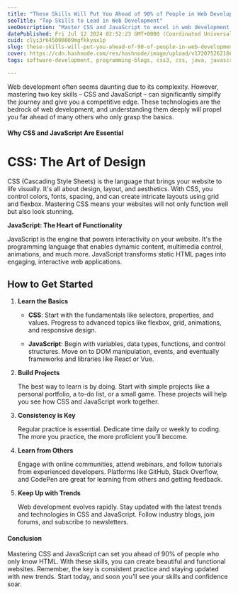 ```yaml
---
title: "These Skills Will Put You Ahead of 90% of People in Web Development"
seoTitle: "Top Skills to Lead in Web Development"
seoDescription: "Master CSS and JavaScript to excel in web development and surpass 90% of peers. Consistent practice and staying updated are key to success"
datePublished: Fri Jul 12 2024 02:52:23 GMT+0000 (Coordinated Universal Time)
cuid: clyi3r645000009mgfkkyax1p
slug: these-skills-will-put-you-ahead-of-90-of-people-in-web-development
cover: https://cdn.hashnode.com/res/hashnode/image/upload/v1720752621665/ead3bc26-3805-4023-bb96-a698753cbb88.jpeg
tags: software-development, programming-blogs, css3, css, java, javascript, web-development, computer-science, webdev, javascript-framework, javascript-library, software-engineering, frontend-development, programming-languages, programming-tips

---
```


Web development often seems daunting due to its complexity. However, mastering two key skills – CSS and JavaScript – can significantly simplify the journey and give you a competitive edge. These technologies are the bedrock of web development, and understanding them deeply will propel you far ahead of many others who only grasp the basics.

#### Why CSS and JavaScript Are Essential

# **CSS: The Art of Design**

CSS (Cascading Style Sheets) is the language that brings your website to life visually. It's all about design, layout, and aesthetics. With CSS, you control colors, fonts, spacing, and can create intricate layouts using grid and flexbox. Mastering CSS means your websites will not only function well but also look stunning.

**JavaScript: The Heart of Functionality**

JavaScript is the engine that powers interactivity on your website. It's the programming language that enables dynamic content, multimedia control, animations, and much more. JavaScript transforms static HTML pages into engaging, interactive web applications.

## How to Get Started

1. **Learn the Basics**
    
    * **CSS**: Start with the fundamentals like selectors, properties, and values. Progress to advanced topics like flexbox, grid, animations, and responsive design.
        
    * **JavaScript**: Begin with variables, data types, functions, and control structures. Move on to DOM manipulation, events, and eventually frameworks and libraries like React or Vue.
        
2. **Build Projects**
    
    The best way to learn is by doing. Start with simple projects like a personal portfolio, a to-do list, or a small game. These projects will help you see how CSS and JavaScript work together.
    
3. **Consistency is Key**
    
    Regular practice is essential. Dedicate time daily or weekly to coding. The more you practice, the more proficient you’ll become.
    
4. **Learn from Others**
    
    Engage with online communities, attend webinars, and follow tutorials from experienced developers. Platforms like GitHub, Stack Overflow, and CodePen are great for learning from others and getting feedback.
    
5. **Keep Up with Trends**
    
    Web development evolves rapidly. Stay updated with the latest trends and technologies in CSS and JavaScript. Follow industry blogs, join forums, and subscribe to newsletters.
    

#### Conclusion

Mastering CSS and JavaScript can set you ahead of 90% of people who only know HTML. With these skills, you can create beautiful and functional websites. Remember, the key is consistent practice and staying updated with new trends. Start today, and soon you’ll see your skills and confidence soar.